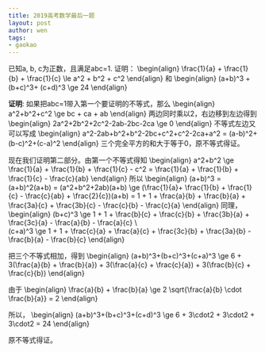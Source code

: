 ```yaml
---
title: 2019高考数学最后一题
layout: post
author: wen
tags:
- gaokao
---
```


已知a, b, c为正数，且满足abc=1. 证明：
\begin{align}
\frac{1}{a} + \frac{1}{b} + \frac{1}{c} \le a^2 + b^2 + c^2
\end{align}
和
\begin{align}
(a+b)^3 + (b+c)^3+ (c+d)^3 \ge 24
\end{align}

**证明**:
如果把abc=1带入第一个要证明的不等式，那么
\begin{align}
a^2+b^2+c^2 \ge bc + ca + ab
\end{align}
两边同时乘以2，右边移到左边得到
\begin{align}
2a^2+2b^2+2c^2-2ab-2bc-2ca \ge 0
\end{align}
不等式左边又可以写成
\begin{align}
a^2-2ab+b^2+b^2-2bc+c^2+c^2-2ca+a^2 = (a-b)^2+(b-c)^2+(c-a)^2
\end{align}
三个完全平方的和大于等于0，原不等式得证。

现在我们证明第二部分。由第一个不等式得知
\begin{align}
a^2+b^2 \ge \frac{1}{a} + \frac{1}{b} + \frac{1}{c} - c^2 = \frac{1}{a} + \frac{1}{b} + \frac{1}{c} - \frac{c}{ab}
\end{align}
所以
\begin{align}
(a+b)^3 = (a+b)^2(a+b) = (a^2+b^2+2ab)(a+b) \ge (\frac{1}{a}+ \frac{1}{b} + \frac{1}{c} - \frac{c}{ab} + \frac{2}{c})(a+b) = 1 + 1 + \frac{a}{b} + \frac{b}{a} + \frac{3a}{c} + \frac{3b}{c} - \frac{c}{b} - \frac{c}{a}
\end{align}
同理，
\begin{align}
(b+c)^3 \ge 1 + 1 + \frac{b}{c} + \frac{c}{b} + \frac{3b}{a} + \frac{3c}{a} - \frac{a}{b} - \frac{a}{c} \\\
(c+a)^3 \ge 1 + 1 + \frac{c}{a} + \frac{a}{c} + \frac{3c}{b} + \frac{3a}{b} - \frac{b}{a} - \frac{b}{c}
\end{align}

把三个不等式相加，得到
\begin{align}
(a+b)^3+(b+c)^3+(c+a)^3 \ge 6 + 3(\frac{a}{b} + \frac{b}{a}) + 3(\frac{a}{c} + \frac{c}{a}) + 3(\frac{b}{c} + \frac{c}{b})
\end{align}

由于
\begin{align}
\frac{a}{b} + \frac{b}{a} \ge 2 \sqrt{\frac{a}{b} \cdot \frac{b}{a}} = 2
\end{align}

所以，
\begin{align}
(a+b)^3+(b+c)^3+(c+d)^3 \ge 6 + 3\cdot2 + 3\cdot2 + 3\cdot2 = 24
\end{align}

原不等式得证。